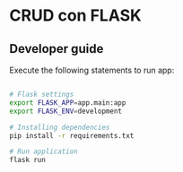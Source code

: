 # CRUD con FLASK

## Developer guide

Execute the following statements to run app:

~~~bash

# Flask settings
export FLASK_APP=app.main:app
export FLASK_ENV=development

# Installing dependencies
pip install -r requirements.txt

# Run application
flask run

~~~

